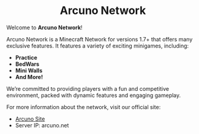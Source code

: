 <div align="center">
  <h1>Arcuno Network</h1>
</div>

Welcome to **Arcuno Network**!

Arcuno Network is a Minecraft Network for versions 1.7+ that offers many exclusive features. It features a variety of exciting minigames, including:

- **Practice**
- **BedWars**
- **Mini Walls**
- **And More!**

We’re committed to providing players with a fun and competitive environment, packed with dynamic features and engaging gameplay.

For more information about the network, visit our official site:  
- [Arcuno Site](https://arcuno.net)
- Server IP: arcuno.net
